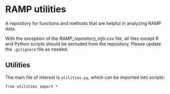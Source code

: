 # RAMP utilities

A repository for functions and methods that are helpful in analyzing RAMP data. 

With the exception of the *RAMP_repository_info.csv* file, all files except R 
and Python scripts should be excluded from the repository. 
Please update the ```.gitignore``` file as needed.

## Utilities

The main file of interest is ```utilities.py```, which can be imported into 
scripts:

```
from utilities import *
```



        